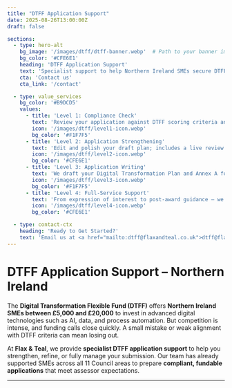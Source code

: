 ```yaml
---
title: "DTFF Application Support"
date: 2025-08-26T13:00:00Z
draft: false

sections:
  - type: hero-alt
    bg_image: '/images/dtff/dtff-banner.webp'  # Path to your banner image in static/images/dtff
    bg_color: '#CFE6E1'
    heading: 'DTFF Application Support'
    text: 'Specialist support to help Northern Ireland SMEs secure DTFF funding.'
    cta: 'Contact us'
    cta_link: '/contact'

  - type: value_services
    bg_color: '#B9DCD5'
    values:
      - title: 'Level 1: Compliance Check'
        text: 'Review your application against DTFF scoring criteria and highlight gaps.'
        icon: '/images/dtff/level1-icon.webp'
        bg_color: '#F1F7F5'
      - title: 'Level 2: Application Strengthening'
        text: 'Edit and polish your draft plan; includes a live review call and scoring guidance.'
        icon: '/images/dtff/level2-icon.webp'
        bg_color: '#CFE6E1'
      - title: 'Level 3: Application Writing'
        text: 'We draft your Digital Transformation Plan and Annex A for maximum impact.'
        icon: '/images/dtff/level3-icon.webp'
        bg_color: '#F1F7F5'
      - title: 'Level 4: Full‑Service Support'
        text: 'From expression of interest to post‑award guidance – we manage everything.'
        icon: '/images/dtff/level4-icon.webp'
        bg_color: '#CFE6E1'

  - type: contact-ctx
    heading: 'Ready to Get Started?'
    text: 'Email us at <a href="mailto:dtff@flaxandteal.co.uk">dtff@flaxandteal.co.uk</a> or call to discuss your needs.'
---
```


# DTFF Application Support – Northern Ireland

The **Digital Transformation Flexible Fund (DTFF)** offers **Northern Ireland SMEs between £5,000 and £20,000** to invest in advanced digital technologies such as AI, data, and process automation. But competition is intense, and funding calls close quickly. A small mistake or weak alignment with DTFF criteria can mean losing out.

At **Flax & Teal**, we provide **specialist DTFF application support** to help you strengthen, refine, or fully manage your submission. Our team has already supported SMEs across all 11 Council areas to prepare **compliant, fundable applications** that meet assessor expectations.

---
